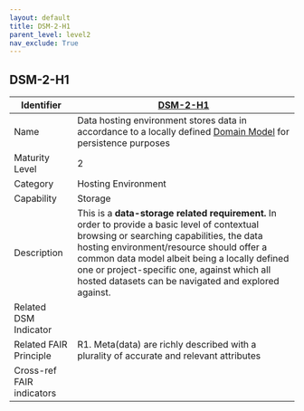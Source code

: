 ```yaml
---
layout: default
title: DSM-2-H1
parent_level: level2
nav_exclude: True
---
```


## DSM-2-H1

| Identifier | [DSM-2-H1](https://github.com/FAIRplus/Data-Maturity/blob/master/docs/_indicators/DSM-2-H1.md) |
| ---------- | ----------|
| Name | Data hosting environment stores data in accordance to a locally defined [Domain Model](https://fairplus.github.io/Data-Maturity/docs/Glossary/#domain-model) for persistence purposes |
| Maturity Level | 2 |
| Category | Hosting Environment |
| Capability | Storage |
| Description | This is a **data-storage related requirement.** In order to provide a basic level of contextual browsing or searching capabilities, the data hosting environment/resource should offer a common data model albeit being a locally defined one or project-specific one, against which all hosted datasets can be navigated and explored against.|
| Related DSM Indicator | |
| Related FAIR Principle | R1. Meta(data) are richly described with a plurality of accurate and relevant attributes |
| Cross-ref FAIR indicators | |
